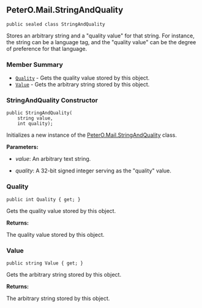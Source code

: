 ## PeterO.Mail.StringAndQuality

    public sealed class StringAndQuality

Stores an arbitrary string and a "quality value" for that string. For instance, the string can be a language tag, and the "quality value" can be the degree of preference for that language.

### Member Summary
* <code>[Quality](#Quality)</code> - Gets the quality value stored by this object.
* <code>[Value](#Value)</code> - Gets the arbitrary string stored by this object.

<a id="Void_ctor_String_Int32"></a>
### StringAndQuality Constructor

    public StringAndQuality(
        string value,
        int quality);

Initializes a new instance of the [PeterO.Mail.StringAndQuality](PeterO.Mail.StringAndQuality.md) class.

<b>Parameters:</b>

 * <i>value</i>: An arbitrary text string.

 * <i>quality</i>: A 32-bit signed integer serving as the "quality" value.

<a id="Quality"></a>
### Quality

    public int Quality { get; }

Gets the quality value stored by this object.

<b>Returns:</b>

The quality value stored by this object.

<a id="Value"></a>
### Value

    public string Value { get; }

Gets the arbitrary string stored by this object.

<b>Returns:</b>

The arbitrary string stored by this object.
